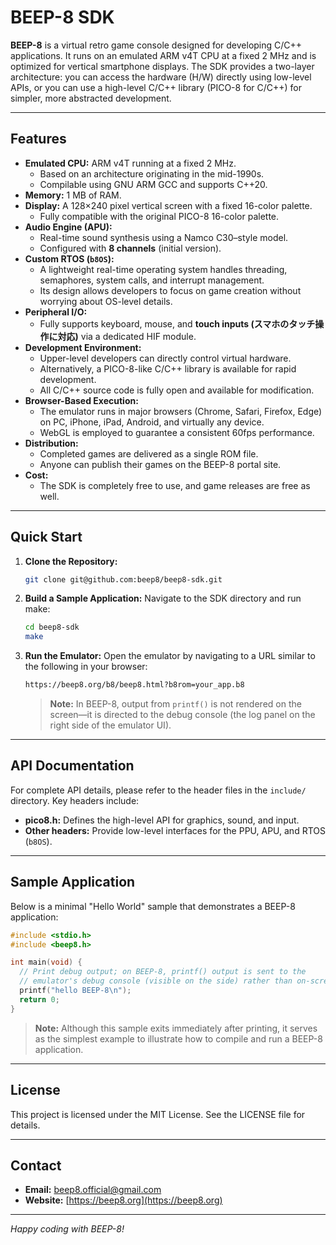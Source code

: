 # BEEP-8 SDK

**BEEP-8** is a virtual retro game console designed for developing C/C++ applications. It runs on an emulated ARM v4T CPU at a fixed 2 MHz and is optimized for vertical smartphone displays. The SDK provides a two-layer architecture: you can access the hardware (H/W) directly using low-level APIs, or you can use a high-level C/C++ library (PICO-8 for C/C++) for simpler, more abstracted development.

---

## Features

- **Emulated CPU:** ARM v4T running at a fixed 2 MHz.  
  - Based on an architecture originating in the mid-1990s.
  - Compilable using GNU ARM GCC and supports C++20.
- **Memory:** 1 MB of RAM.
- **Display:** A 128×240 pixel vertical screen with a fixed 16-color palette.  
  - Fully compatible with the original PICO-8 16-color palette.
- **Audio Engine (APU):**
  - Real-time sound synthesis using a Namco C30–style model.
  - Configured with **8 channels** (initial version).
- **Custom RTOS (`b8OS`):**
  - A lightweight real-time operating system handles threading, semaphores, system calls, and interrupt management.
  - Its design allows developers to focus on game creation without worrying about OS-level details.
- **Peripheral I/O:**
  - Fully supports keyboard, mouse, and **touch inputs (スマホのタッチ操作に対応)** via a dedicated HIF module.
- **Development Environment:**
  - Upper-level developers can directly control virtual hardware.
  - Alternatively, a PICO-8-like C/C++ library is available for rapid development.
  - All C/C++ source code is fully open and available for modification.
- **Browser-Based Execution:**
  - The emulator runs in major browsers (Chrome, Safari, Firefox, Edge) on PC, iPhone, iPad, Android, and virtually any device.
  - WebGL is employed to guarantee a consistent 60fps performance.
- **Distribution:**
  - Completed games are delivered as a single ROM file.
  - Anyone can publish their games on the BEEP-8 portal site.
- **Cost:**
  - The SDK is completely free to use, and game releases are free as well.

---

## Quick Start

1. **Clone the Repository:**
   ```bash
   git clone git@github.com:beep8/beep8-sdk.git
   ```

2. **Build a Sample Application:**
   Navigate to the SDK directory and run make:
   ```bash
   cd beep8-sdk
   make
   ```

3. **Run the Emulator:**
   Open the emulator by navigating to a URL similar to the following in your browser:
   ```bash
   https://beep8.org/b8/beep8.html?b8rom=your_app.b8
   ```
   > **Note:** In BEEP-8, output from `printf()` is not rendered on the screen—it is directed to the debug console (the log panel on the right side of the emulator UI).

---

## API Documentation

For complete API details, please refer to the header files in the `include/` directory. Key headers include:
- **pico8.h:** Defines the high-level API for graphics, sound, and input.
- **Other headers:** Provide low-level interfaces for the PPU, APU, and RTOS (`b8OS`).

---

## Sample Application

Below is a minimal "Hello World" sample that demonstrates a BEEP-8 application:

```c
#include <stdio.h>
#include <beep8.h>

int main(void) {
  // Print debug output; on BEEP-8, printf() output is sent to the
  // emulator's debug console (visible on the side) rather than on-screen.
  printf("hello BEEP-8\n");
  return 0;
}
```

> **Note:** Although this sample exits immediately after printing, it serves as the simplest example to illustrate how to compile and run a BEEP-8 application.

---

## License

This project is licensed under the MIT License. See the LICENSE file for details.

---

## Contact

- **Email:** [beep8.official@gmail.com](mailto:beep8.official@gmail.com)
- **Website:** [https://beep8.org](https://beep8.org)

---

*Happy coding with BEEP-8!*
